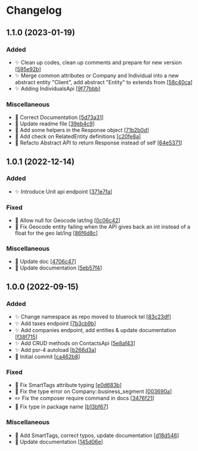 # Changelog

<a name="1.1.0"></a>
## 1.1.0 (2023-01-19)

### Added

- ✨ Clean up codes, clean up comments and prepare for new version [[595e92b](https://github.com/bluerocktel/sellsy-client/commit/595e92b84fef1cb4aca4beaa0f99efa81a26cf94)]
- ✨ Merge common attributes or Company and Individual into a new abstract entity &quot;Client&quot;, add abstract &quot;Entity&quot; to extends from [[58c40ca](https://github.com/bluerocktel/sellsy-client/commit/58c40ca50cb65e936200e2ec396df689eb19576f)]
- ✨ Adding IndividualsApi [[9f77bbb](https://github.com/bluerocktel/sellsy-client/commit/9f77bbb95ae63a094d3bf98d64f6dc3641343917)]

### Miscellaneous

- 📝 Correct Documentation [[5d73a31](https://github.com/bluerocktel/sellsy-client/commit/5d73a3115553a74ff1d6da8016aaa83368e34a2f)]
- 📝 Update readme file [[39eb4c9](https://github.com/bluerocktel/sellsy-client/commit/39eb4c98ce9c7f71f4716a3e0d3ea09a38a5d715)]
- 🚧 Add some helpers in the Response object [[71b2b0d](https://github.com/bluerocktel/sellsy-client/commit/71b2b0de354c809e8310c03f94b4de52e117b24d)]
- 🚧 Add check on RelatedEntity definitions [[c20fe8a](https://github.com/bluerocktel/sellsy-client/commit/c20fe8a4af103c8ee2fb8d51724fcda0bc6f8375)]
- 🚧 Refacto Abstract API to return Response instead of self [[64e5371](https://github.com/bluerocktel/sellsy-client/commit/64e53710693d17730d5263382c485898c7d3320e)]


<a name="1.0.1"></a>
## 1.0.1 (2022-12-14)

### Added

- ✨ Introduce Unit api endpoint [[371e7fa](https://github.com/bluerocktel/sellsy-client/commit/371e7fae844eb434bee9460318e7b2a886eef9ac)]

### Fixed

- 🐛 Allow null for Geocode lat/lng [[0c06c42](https://github.com/bluerocktel/sellsy-client/commit/0c06c42b8af120f984af89eb6e3996cec62943db)]
- 🐛 Fix Geocode entity failing when the API gives back an int instead of a float for the geo lat/lng [[86f6d8c](https://github.com/bluerocktel/sellsy-client/commit/86f6d8cc53ebe96ba55f260fde127a30116fad89)]

### Miscellaneous

- 📝 Update doc [[4706c47](https://github.com/bluerocktel/sellsy-client/commit/4706c47a968e3f36afa82a582ee634e458622371)]
- 📝 Update documentation [[5eb57f4](https://github.com/bluerocktel/sellsy-client/commit/5eb57f4d2b3b587c07dab09500c3d8d2f7f2a781)]


<a name="1.0.0"></a>
## 1.0.0 (2022-09-15)

### Added

- ✨ Change namespace as repo moved to bluerock tel [[83c23df](https://github.com/bluerocktel/sellsy-client/commit/83c23df859dc0bf3d3f5db8bc7849cb1159a1204)]
- ✨ Add taxes endpoint [[7b3cb9b](https://github.com/bluerocktel/sellsy-client/commit/7b3cb9bbfdff49aaf378385b56cb16c7bb9c45d4)]
- ✨ Add companies endpoint, add entities &amp; update documentation [[f38f715](https://github.com/bluerocktel/sellsy-client/commit/f38f71596438207a14f8d063eb28e9144b7c6d18)]
- ✨ Add CRUD methods on ContactsApi [[5e8af43](https://github.com/bluerocktel/sellsy-client/commit/5e8af43aa1e0d949c1643b74d76c109e0d04b933)]
- ✨ Add psr-4 autoload [[b266d3a](https://github.com/bluerocktel/sellsy-client/commit/b266d3a14cbab832e8802c421037dc1d2ab398a9)]
- 🎉 Initial commit [[ca462b8](https://github.com/bluerocktel/sellsy-client/commit/ca462b8559ade081e9f6382d3e0c4630811ae2ca)]

### Fixed

- 🐛 Fix SmartTags attribute typing [[e0d683b](https://github.com/bluerocktel/sellsy-client/commit/e0d683bd146abb5fd7a312f882f46c0562b12d8e)]
- 🐛 Fix the type error on Company::business_segment [[003690a](https://github.com/bluerocktel/sellsy-client/commit/003690a284a5bce5ef091316c39e932641560885)]
- ✏️ Fix the composer require command in docs [[3476f21](https://github.com/bluerocktel/sellsy-client/commit/3476f21592ad8cf8cf92c1b178458151e3bb6691)]
- 🐛 Fix type in package name [[b13bf67](https://github.com/bluerocktel/sellsy-client/commit/b13bf673c4b5a20d8033a00ddd66151c0b933740)]

### Miscellaneous

- 📝 Add SmartTags, correct typos, update documentation [[d18d546](https://github.com/bluerocktel/sellsy-client/commit/d18d5461623c145e8417c1d5b4a796cee491e0ae)]
- 📝 Update documentation [[145d06e](https://github.com/bluerocktel/sellsy-client/commit/145d06ee94d54af250ce8c5f97f89938bc528397)]


